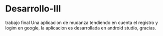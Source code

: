 # Desarrollo-III
trabajo final
Una aplicacion de mudanza tendiendo en cuenta el registro y logim en google, la aplicacion es desarrollada en android studio, gracias.
